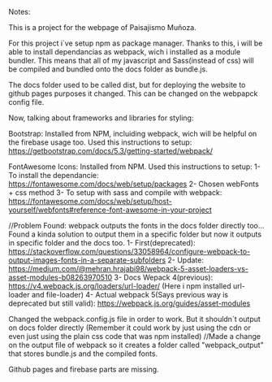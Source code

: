 Notes:

This is a project for the webpage of Paisajismo Muñoza.

For this project i´ve setup npm as package manager.
Thanks to this, i will be able to install dependancias as webpack, wich i installed as a module bundler.
This means that all of my javascript and Sass(instead of css) will be compiled and bundled onto the docs folder as bundle.js.

The docs folder used to be called dist, but for deploying the website to github pages purposes it changed.
This can be changed on the webpapck config file.

Now, talking about frameworks and libraries for styling:

Bootstrap:
Installed from NPM, incluiding webpack, wich will be helpful on the firebase usage too.
Used this instructions to setup: https://getbootstrap.com/docs/5.3/getting-started/webpack/


FontAwesome Icons:
Installed from NPM.
Used this instructions to setup:
1- To install the dependancie: https://fontawesome.com/docs/web/setup/packages
2- Chosen webFonts + css method
3- To setup with sass and compile with webpack: https://fontawesome.com/docs/web/setup/host-yourself/webfonts#reference-font-awesome-in-your-project

//Problem Found: webpack outputs the fonts in the docs folder directly too...
Found a kinda solution to output them in a specific folder but now it outputs in specific folder and the docs too.
1- First(deprecated): https://stackoverflow.com/questions/33058964/configure-webpack-to-output-images-fonts-in-a-separate-subfolders
2- Update: https://medium.com/@mehran.hrajabi98/webpack-5-asset-loaders-vs-asset-modules-b08263970510
3- Docs Wepack 4(previous): https://v4.webpack.js.org/loaders/url-loader/
(Here i npm installed url-loader and file-loader)
4- Actual webpack 5(Says previous way is deprecated but still valid): https://webpack.js.org/guides/asset-modules

Changed the webpack.config.js file in order to work. But it shouldn´t output on docs folder directly
(Remember it could work by just using the cdn or even just using the plain css code that was npm installed)
//Made a change on the output file of webpack so it creates a folder called "webpack_output" that stores 
bundle.js and the compiled fonts.

Github pages and firebase parts are missing.
